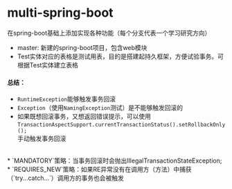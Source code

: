 # multi-spring-boot
在spring-boot基础上添加实现各种功能（每个分支代表一个学习研究方向）
* master: 新建的spring-boot项目，包含web模块
* Test实体对应的表格是测试用表，目的是搭建起持久框架，方便试验事务。可根据Test实体建立表格

#### 总结：<br/>
* `RuntimeException`能够触发事务回滚
* `Exception`（使用`NamingException`测试）是不能够触发回滚的
* 如果既想回滚事务，又想返回错误提示，可以使用<br/>
`TransactionAspectSupport.currentTransactionStatus().setRollbackOnly();`<br/>
手动触发事务回滚<br/>
<br/>
* `MANDATORY`策略：当事务回滚时会抛出IllegalTransactionStateException;
* `REQUIRES_NEW`策略：如果RE异常没有在调用方（方法）中捕获（`try...catch...`）调用方的事务也会被触发